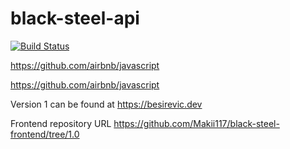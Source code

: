 # black-steel-api

[![Build Status](https://jenkins.besirevic.dev/buildStatus/icon?job=blackSteelDeploy&build=31)](https://jenkins.besirevic.dev/job/blackSteelDeploy/31/)

https://github.com/airbnb/javascript

https://github.com/airbnb/javascript

Version 1 can be found at https://besirevic.dev

Frontend repository URL https://github.com/Makii117/black-steel-frontend/tree/1.0
